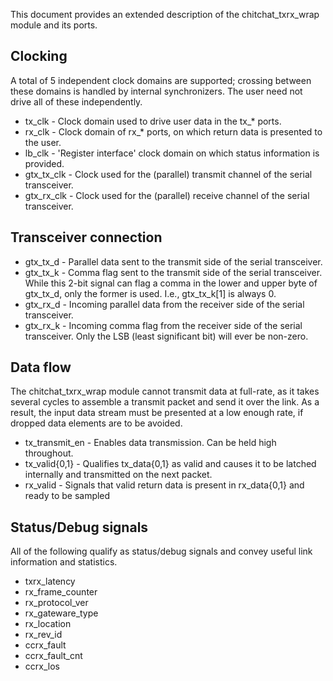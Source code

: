 This document provides an extended description of the chitchat_txrx_wrap module and its ports.

## Clocking
A total of 5 independent clock domains are supported; crossing between these domains is handled
by internal synchronizers. The user need not drive all of these independently.

* tx_clk - Clock domain used to drive user data in the tx_* ports.
* rx_clk - Clock domain of rx_* ports, on which return data is presented to the user.
* lb_clk - 'Register interface' clock domain on which status information is provided.
* gtx_tx_clk - Clock used for the (parallel) transmit channel of the serial transceiver.
* gtx_rx_clk - Clock used for the (parallel) receive channel of the serial transceiver.

## Transceiver connection

* gtx_tx_d - Parallel data sent to the transmit side of the serial transceiver.
* gtx_tx_k - Comma flag sent to the transmit side of the serial transceiver. While this
             2-bit signal can flag a comma in the lower and upper byte of gtx_tx_d, only
             the former is used. I.e., gtx_tx_k[1] is always 0.
* gtx_rx_d - Incoming parallel data from the receiver side of the serial transceiver.
* gtx_rx_k - Incoming comma flag from the receiver side of the serial transceiver. Only
             the LSB (least significant bit) will ever be non-zero.

## Data flow
The chitchat_txrx_wrap module cannot transmit data at full-rate, as it takes several cycles
to assemble a transmit packet and send it over the link. As a result, the input data stream
must be presented at a low enough rate, if dropped data elements are to be avoided.

* tx_transmit_en - Enables data transmission. Can be held high throughout.
* tx_valid{0,1} - Qualifies tx_data{0,1} as valid and causes it to be latched internally and
             transmitted on the next packet.
* rx_valid - Signals that valid return data is present in rx_data{0,1} and ready to be sampled

## Status/Debug signals
All of the following qualify as status/debug signals and convey useful link information and statistics.

* txrx_latency
* rx_frame_counter
* rx_protocol_ver
* rx_gateware_type
* rx_location
* rx_rev_id
* ccrx_fault
* ccrx_fault_cnt
* ccrx_los
